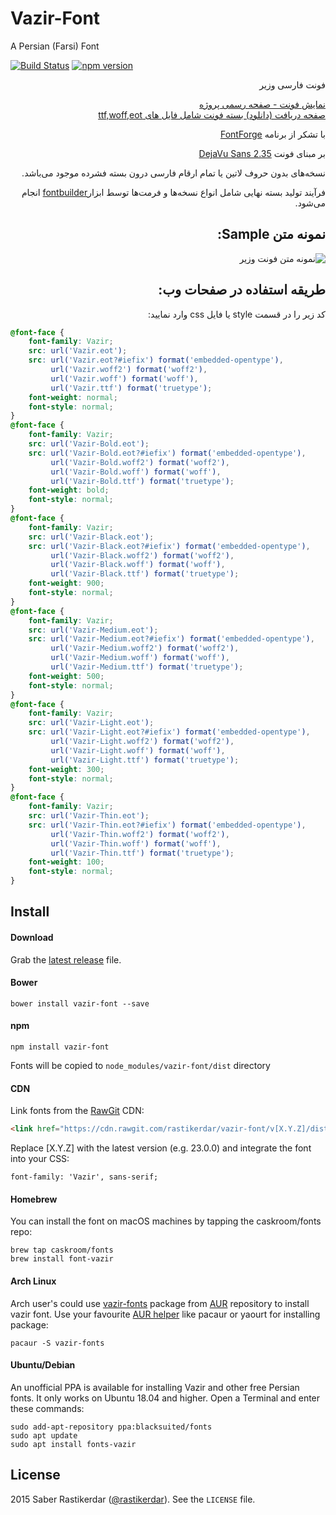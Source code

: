 # Vazir-Font
A Persian (Farsi) Font

[![Build Status](https://travis-ci.org/rastikerdar/vazir-font.svg?branch=master)](https://travis-ci.org/rastikerdar/vazir-font)
[![npm version](https://badge.fury.io/js/vazir-font.svg)](https://badge.fury.io/js/vazir-font)


<div dir="rtl">
    <p>فونت فارسی وزیر</p>
    <a href="https://rastikerdar.github.io/vazir-font/">نمایش فونت - صفحه رسمی پروژه</a><br>
    <a href="https://github.com/rastikerdar/vazir-font/releases">صفحه دریافت (دانلود) بسته فونت شامل فایل های ttf,woff,eot</a><br>
    <p> با تشکر از برنامه <a href="https://fontforge.github.io"> FontForge </a></p>
    <p> بر مبنای فونت <a href="https://dejavu-fonts.github.io"> DejaVu Sans 2.35 </a></p>
    <p>نسخه‌های بدون حروف لاتین یا تمام ارقام فارسی درون بسته فشرده موجود می‌باشد.</p>
    <p>فرآیند تولید بسته نهایی شامل انواع نسخه‌ها و فرمت‌ها توسط ابزار<a href="https://github.com/rastikerdar/fontbuilder">fontbuilder</a>  انجام می‌شود. </p>

<h2>نمونه متن Sample:</h2>
    <img src="./sample.png" alt="نمونه متن فونت وزیر">
    <h2> طریقه استفاده در صفحات وب: </h2>
    <p>کد زیر را در قسمت style یا فایل css وارد نمایید:</p>
</div>

```css
@font-face {
    font-family: Vazir;
    src: url('Vazir.eot');
    src: url('Vazir.eot?#iefix') format('embedded-opentype'),
         url('Vazir.woff2') format('woff2'),
         url('Vazir.woff') format('woff'),
         url('Vazir.ttf') format('truetype');
    font-weight: normal;
    font-style: normal;
}
@font-face {
    font-family: Vazir;
    src: url('Vazir-Bold.eot');
    src: url('Vazir-Bold.eot?#iefix') format('embedded-opentype'),
         url('Vazir-Bold.woff2') format('woff2'),
         url('Vazir-Bold.woff') format('woff'),
         url('Vazir-Bold.ttf') format('truetype');
    font-weight: bold;
    font-style: normal;
}
@font-face {
    font-family: Vazir;
    src: url('Vazir-Black.eot');
    src: url('Vazir-Black.eot?#iefix') format('embedded-opentype'),
         url('Vazir-Black.woff2') format('woff2'),
         url('Vazir-Black.woff') format('woff'),
         url('Vazir-Black.ttf') format('truetype');
    font-weight: 900;
    font-style: normal;
}
@font-face {
    font-family: Vazir;
    src: url('Vazir-Medium.eot');
    src: url('Vazir-Medium.eot?#iefix') format('embedded-opentype'),
         url('Vazir-Medium.woff2') format('woff2'),
         url('Vazir-Medium.woff') format('woff'),
         url('Vazir-Medium.ttf') format('truetype');
    font-weight: 500;
    font-style: normal;
}
@font-face {
    font-family: Vazir;
    src: url('Vazir-Light.eot');
    src: url('Vazir-Light.eot?#iefix') format('embedded-opentype'),
         url('Vazir-Light.woff2') format('woff2'),
         url('Vazir-Light.woff') format('woff'),
         url('Vazir-Light.ttf') format('truetype');
    font-weight: 300;
    font-style: normal;
}
@font-face {
    font-family: Vazir;
    src: url('Vazir-Thin.eot');
    src: url('Vazir-Thin.eot?#iefix') format('embedded-opentype'),
         url('Vazir-Thin.woff2') format('woff2'),
         url('Vazir-Thin.woff') format('woff'),
         url('Vazir-Thin.ttf') format('truetype');
    font-weight: 100;
    font-style: normal;
}
```

## Install

#### Download
Grab the [latest release](https://github.com/rastikerdar/vazir-font/releases/latest) file.

#### Bower
```
bower install vazir-font --save
```

#### npm
```
npm install vazir-font
```
Fonts will be copied to `node_modules/vazir-font/dist` directory

#### CDN
Link fonts from the [RawGit](https://rawgit.com) CDN:

```html
<link href="https://cdn.rawgit.com/rastikerdar/vazir-font/v[X.Y.Z]/dist/font-face.css" rel="stylesheet" type="text/css" />
```

Replace [X.Y.Z] with the latest version (e.g. 23.0.0) and integrate the font into your CSS:

```
font-family: 'Vazir', sans-serif;
```

#### Homebrew
You can install the font on macOS machines by tapping the caskroom/fonts repo:

```shell
brew tap caskroom/fonts
brew install font-vazir
```

#### Arch Linux
Arch user's could use [vazir-fonts](https://aur.archlinux.org/packages/vazir-fonts/) package from [AUR](https://aur.archlinux.org/) repository to install vazir font.
Use your favourite [AUR helper](https://wiki.archlinux.org/index.php/AUR_helpers) like pacaur or yaourt for installing package:

```shell
pacaur -S vazir-fonts
```
#### Ubuntu/Debian
An unofficial PPA is available for installing Vazir and other free Persian fonts. It only works on Ubuntu 18.04 and higher. Open a Terminal and enter these commands:
```shell
sudo add-apt-repository ppa:blacksuited/fonts
sudo apt update
sudo apt install fonts-vazir
```

## License
2015 Saber Rastikerdar ([@rastikerdar](https://github.com/rastikerdar)). See the `LICENSE` file.
